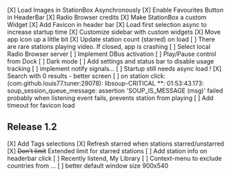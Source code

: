 [X] Load Images in StationBox Asynchronously
[X] Enable Favourites Button in HeaderBar
[X] Radio Browser credits
[X] Make StationBox a custom Widget
[X] Add Favicon in header bar
[X] Load first selection async to increase startup time
[X] Customize sidebar with custom widgets
[X] Move app icon up a little bit
[X] Update station count (starred) on load
[ ] There are rare stations playing video. If closed, app is crashing
[ ] Select local Radio Browser server 
[ ] Implement DBus activation
[ ] Play/Pause control from Dock
[ ] Dark mode
[ ] Add settings and status bar to disable usage tracking
[ ] implement notify signals…
[ ] Startup still needs async load !
[X] Search with 0 results - better screen
[ ] on station click: (com.github.louis77.tuner:29078): libsoup-CRITICAL **: 01:53:43.173: soup_session_queue_message: assertion 'SOUP_IS_MESSAGE (msg)' failed
    probably when listening event fails, prevents station from playing
[ ] Add timeout for favicon load

## Release 1.2

[X] Add Tags selections
[X] Refresh starred when stations starred/unstarred
[X] ~~Don't limit~~ Extended limit for starred stations
[ ] Add station info on headerbar click
[ ] Recently listend, My Library
[ ] Context-menu to exclude countries from …
[ ] better default window size 900x540
